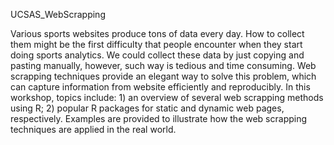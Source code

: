 UCSAS_WebScrapping

Various sports websites produce tons of data every day. How to collect them might be the first difficulty that people encounter when they start doing sports analytics. We could collect these data by just copying and pasting manually, however, such way is tedious and time consuming. Web scrapping techniques provide an elegant way to solve this problem, which can capture information from website efficiently and reproducibly. In this workshop, topics include: 1) an overview of several web scrapping methods using R; 2) popular R packages for static and dynamic web pages, respectively. Examples are provided to illustrate how the web scrapping techniques are applied in the real world.
